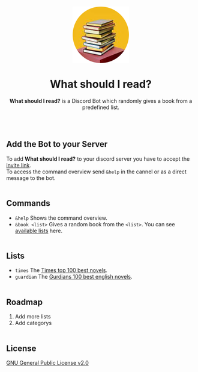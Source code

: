 <p align="center"><img align="center" src="https://github.com/citharus/What-should-I-read/blob/master/logo.png"/></p>
<h1 align="center">What should I read?</h1>

<p align="center"><b>What should I read?</b> is a Discord Bot which randomly gives a book from a predefined list.</p>
<br/><br/>

## Add the Bot to your Server
To add **What should I read?** to your discord server you have to accept the [invite link](https://discord.com/api/oauth2/authorize?client_id=753649712149692580&permissions=18432&scope=bot).  
To access the command overview send `&help` in the cannel or as a direct message to the bot.
<br/><br/>

## Commands
* `&help` Shows the command overview.  
* `&book <list>` Gives a random book from the `<list>`. You can see [available lists](https://github.com/citharus/What-should-I-read/blob/master/README.md/#Lists) here.
<br/><br/>

## Lists
* `times` The [Times top 100 best novels](https://en.wikipedia.org/wiki/Time%27s_List_of_the_100_Best_Novels).
* `guardian` The [Gurdians 100 best english novels](https://www.theguardian.com/books/2015/aug/17/the-100-best-novels-written-in-english-the-full-list).
<br/><br/>

## Roadmap
1. Add more lists
2. Add categorys
<br/><br/>

## License
[GNU General Public License v2.0](https://github.com/citharus/What-should-I-read/blob/master/LICENSE)
